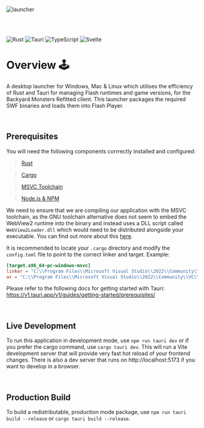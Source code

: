 ![launcher](https://github.com/user-attachments/assets/c941aeaa-9a8b-4519-ad5c-566dde65b6ac)

<br />
<br />

![Rust](https://img.shields.io/badge/rust-%23000000.svg?style=for-the-badge&logo=rust&logoColor=white)
![Tauri](https://img.shields.io/badge/tauri-%2324C8DB.svg?style=for-the-badge&logo=tauri&logoColor=%23FFFFFF)
![TypeScript](https://img.shields.io/badge/typescript-%23007ACC.svg?style=for-the-badge&logo=typescript&logoColor=white)
![Svelte](https://img.shields.io/badge/svelte-%23f1413d.svg?style=for-the-badge&logo=svelte&logoColor=white)

# Overview 🕹️

A desktop launcher for Windows, Mac & Linux which utilises the efficiency of Rust and Tauri for managing Flash runtimes and game versions, for the Backyard Monsters Refitted client. This launcher packages the required SWF binaries and loads them into Flash Player.

<br />

## Prerequisites
You will need the following components corrrectly installed and configured:
> [Rust](https://www.rust-lang.org/tools/install)

> [Cargo](https://crates.io/)

> [MSVC Toolchain](https://visualstudio.microsoft.com/vs/features/cplusplus/)

> [Node.js & NPM](https://docs.npmjs.com/downloading-and-installing-node-js-and-npm)

We need to ensure that we are compiling our application with the MSVC toolchain, as the GNU toolchain alternative does not seem to embed the WebView2 runtime into the binary and instead uses a DLL script called `WebView2Loader.dll` which would need to be distributed alongside your executable. You can find out more about this [here](https://crates.io/crates/tauri-webview2#runtime).

It is recommended to locate your `.cargo` directory and modify the `config.toml` file to point to the correct linker and target. Example:
```toml
[target.x86_64-pc-windows-msvc]
linker = "C:\\Program Files\\Microsoft Visual Studio\\2022\\Community\\VC\\Tools\\MSVC\\14.29.30133\\bin\\HostX64\\x64\\link.exe"
ar = "C:\\Program Files\\Microsoft Visual Studio\\2022\\Community\\VC\\Tools\\MSVC\\14.29.30133\\bin\\HostX64\\x64\\lib.exe"
```

Please refer to the following docs for getting started with Tauri: https://v1.tauri.app/v1/guides/getting-started/prerequisites/

<br />

## Live Development
To run this application in development mode, use `npm run tauri dev` or if you prefer the cargo command, use `cargo tauri dev`. This will run a Vite development server that will provide very fast hot reload of your frontend changes.  There is also a dev server that runs on http://localhost:5173 if you want to develop in a browser.

<br />

## Production Build
To build a redistributable, production mode package, use `npm run tauri build --release` or `cargo tauri build --release`.
